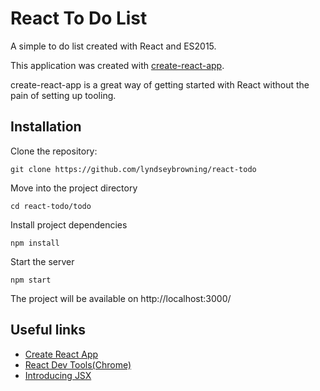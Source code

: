 # React To Do List

A simple to do list created with React and ES2015.

This application was created with [create-react-app](https://github.com/facebookincubator/create-react-app).

create-react-app is a great way of getting started with React without the pain of setting up tooling.

## Installation

Clone the repository:

```
git clone https://github.com/lyndseybrowning/react-todo
```

Move into the project directory

```
cd react-todo/todo
```

Install project dependencies

```
npm install
```

Start the server

```
npm start
```

The project will be available on http://localhost:3000/

## Useful links

- [Create React App](https://github.com/facebookincubator/create-react-app)
- [React Dev Tools(Chrome)](https://chrome.google.com/webstore/detail/react-developer-tools/fmkadmapgofadopljbjfkapdkoienihi?hl=en)
- [Introducing JSX](https://facebook.github.io/react/docs/introducing-jsx.html)

